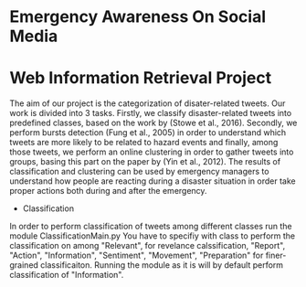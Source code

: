 # Emergency Awareness On Social Media
# Web Information Retrieval Project

The aim of our project is the categorization
of disater-related tweets. Our work
is divided into 3 tasks. Firstly, we classify
disaster-related tweets into predefined
classes, based on the work by (Stowe et
al., 2016). Secondly, we perform bursts
detection (Fung et al., 2005) in order to
understand which tweets are more likely
to be related to hazard events and finally,
among those tweets, we perform an online
clustering in order to gather tweets into
groups, basing this part on the paper by
(Yin et al., 2012). The results of classification
and clustering can be used by emergency
managers to understand how people
are reacting during a disaster situation in
order take proper actions both during and
after the emergency.

- Classification

In order to perform classification of tweets among different classes run the module ClassificationMain.py
You have to specifiy with class to perform the classification on among "Relevant", for revelance calssification, "Report", "Action", "Information", "Sentiment", "Movement", "Preparation" for finer-grained classificaiton. Running the module as it is will by default perform classification of "Information".
